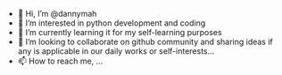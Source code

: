 - 👋 Hi, I’m @dannymah
- 👀 I’m interested in python development and coding 
- 🌱 I’m currently learning it for my self-learning purposes
- 💞️ I’m looking to collaborate on github community and sharing ideas if any is applicable in our daily works or self-interests...
- 📫 How to reach me, ...

<!---
dannymah/dannymah is a ✨ special ✨ repository because its `README.md` (this file) appears on your GitHub profile.
You can click the Preview link to take a look at your changes.
--->
